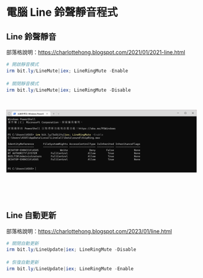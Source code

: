 電腦 Line 鈴聲靜音程式
===
## Line 鈴聲靜音


部落格說明：https://charlottehong.blogspot.com/2021/01/2021-line.html  


```ps1
# 開啟靜音模式
irm bit.ly/LineMute|iex; LineRingMute -Enable

# 關閉靜音模式
irm bit.ly/LineMute|iex; LineRingMute -Disable
```

<br>

![](img/Cover.png)

<br><br><br>



## Line 自動更新
部落格說明：https://charlottehong.blogspot.com/2023/01/line.html  

```ps1
# 關閉自動更新
irm bit.ly/LineUpdate|iex; LineRingMute -Disable

# 恢復自動更新
irm bit.ly/LineUpdate|iex; LineRingMute -Enable
```
